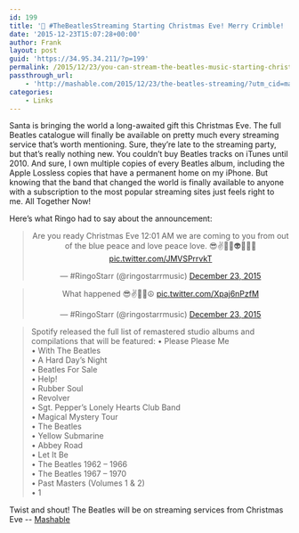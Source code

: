 ```yaml
---
id: 199
title: '🔗 #TheBeatlesStreaming Starting Christmas Eve! Merry Crimble! | Mashable'
date: '2015-12-23T15:07:28+00:00'
author: Frank
layout: post
guid: 'https://34.95.34.211/?p=199'
permalink: /2015/12/23/you-can-stream-the-beatles-music-starting-christmas-eve-mashable/
passthrough_url:
    - 'http://mashable.com/2015/12/23/the-beatles-streaming/?utm_cid=mash-com-Tw-main-link#y6vqnWRENEqJ'
categories:
    - Links
---
```


Santa is bringing the world a long-awaited gift this Christmas Eve. The full Beatles catalogue will finally be available on pretty much every streaming service that’s worth mentioning. Sure, they’re late to the streaming party, but that’s really nothing new. You couldn’t buy Beatles tracks on iTunes until 2010. And sure, I own multiple copies of every Beatles album, including the Apple Lossless copies that have a permanent home on my iPhone. But knowing that the band that changed the world is finally available to anyone with a subscription to the most popular streaming sites just feels right to me. All Together Now!

Here’s what Ringo had to say about the announcement:
<div markdown="1" style="text-align: center;">
<blockquote class="twitter-tweet"><p lang="en" dir="ltr">Are you ready Christmas Eve 12:01 AM we are coming to you from out of the blue peace and love peace love. 😎✌️🌟💖👽😄🎂🌺 <a href="https://t.co/JMVSPrrvkT">pic.twitter.com/JMVSPrrvkT</a></p>&mdash; #RingoStarr (@ringostarrmusic) <a href="https://twitter.com/ringostarrmusic/status/679658121644642304?ref_src=twsrc%5Etfw">December 23, 2015</a></blockquote> <script async src="https://platform.twitter.com/widgets.js" charset="utf-8"></script>

<blockquote class="twitter-tweet"><p lang="en" dir="ltr">What happened 😎✌️🌟💖☮ <a href="https://t.co/Xpaj6nPzfM">pic.twitter.com/Xpaj6nPzfM</a></p>&mdash; #RingoStarr (@ringostarrmusic) <a href="https://twitter.com/ringostarrmusic/status/679658187008643072?ref_src=twsrc%5Etfw">December 23, 2015</a></blockquote> <script async src="https://platform.twitter.com/widgets.js" charset="utf-8"></script>
</div>

>	Spotify released the full list of remastered studio albums and 
>	compilations that will be featured: 
>		• Please Please Me  
>		• With The Beatles  
>		• A Hard Day’s Night  
>		• Beatles For Sale  
>		• Help!  
>		• Rubber Soul  
>		• Revolver  
>		• Sgt. Pepper’s Lonely Hearts Club Band  
>		• Magical Mystery Tour  
>		• The Beatles  
>		• Yellow Submarine  
>		• Abbey Road  
>		• Let It Be  
>		• The Beatles 1962 – 1966  
>		• The Beatles 1967 – 1970  
>		• Past Masters (Volumes 1 &amp; 2)  
>		• 1

Twist and shout! The Beatles will be on streaming services from Christmas Eve -- [Mashable](http://mashable.com/2015/12/23/the-beatles-streaming/?utm_cid=mash-com-Tw-main-link#y6vqnWRENEqJ)